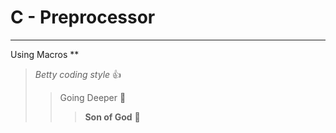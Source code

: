 # C - Preprocessor
***
Using Macros
**
> _Betty coding style_ :+1:
>> Going Deeper :muscle:
>>> __Son of God__ :clap: